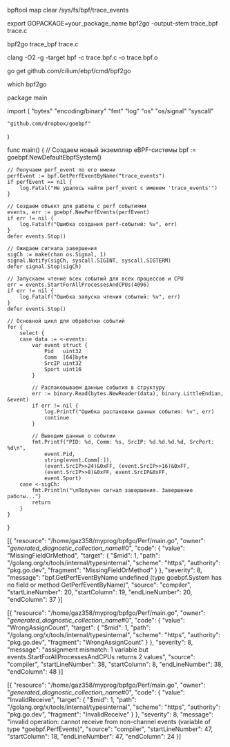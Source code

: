 bpftool map clear /sys/fs/bpf/trace_events


export GOPACKAGE=your_package_name
bpf2go -output-stem trace_bpf trace.c

bpf2go trace_bpf trace.c





clang -O2 -g -target bpf -c trace.bpf.c -o trace.bpf.o

go get github.com/cilium/ebpf/cmd/bpf2go

which bpf2go


package main

import (
	"bytes"
	"encoding/binary"
	"fmt"
	"log"
	"os"
	"os/signal"
	"syscall"

	"github.com/dropbox/goebpf"
)

func main() {
	// Создаем новый экземпляр eBPF-системы
	bpf := goebpf.NewDefaultEbpfSystem()

	// Получаем perf_event по его имени
	perfEvent := bpf.GetPerfEventByName("trace_events")
	if perfEvent == nil {
		log.Fatal("Не удалось найти perf_event с именем 'trace_events'")
	}

	// Создаем объект для работы с perf событиями
	events, err := goebpf.NewPerfEvents(perfEvent)
	if err != nil {
		log.Fatalf("Ошибка создания perf-событий: %v", err)
	}
	defer events.Stop()

	// Ожидаем сигнала завершения
	sigCh := make(chan os.Signal, 1)
	signal.Notify(sigCh, syscall.SIGINT, syscall.SIGTERM)
	defer signal.Stop(sigCh)

	// Запускаем чтение всех событий для всех процессов и CPU
	err = events.StartForAllProcessesAndCPUs(4096)
	if err != nil {
		log.Fatalf("Ошибка запуска чтения событий: %v", err)
	}
	defer events.Stop()

	// Основной цикл для обработки событий
	for {
		select {
		case data := <-events:
			var event struct {
				Pid   uint32
				Comm  [64]byte
				SrcIP uint32
				Sport uint16
			}

			// Распаковываем данные события в структуру
			err := binary.Read(bytes.NewReader(data), binary.LittleEndian, &event)
			if err != nil {
				log.Printf("Ошибка распаковки данных события: %v", err)
				continue
			}

			// Выводим данные о событии
			fmt.Printf("PID: %d, Comm: %s, SrcIP: %d.%d.%d.%d, SrcPort: %d\n",
				event.Pid,
				string(event.Comm[:]),
				(event.SrcIP>>24)&0xFF, (event.SrcIP>>16)&0xFF,
				(event.SrcIP>>8)&0xFF, event.SrcIP&0xFF,
				event.Sport)
		case <-sigCh:
			fmt.Println("\nПолучен сигнал завершения. Завершение работы...")
			return
		}
	}
}


[{
	"resource": "/home/gaz358/myprog/bpfgo/Perf/main.go",
	"owner": "_generated_diagnostic_collection_name_#0",
	"code": {
		"value": "MissingFieldOrMethod",
		"target": {
			"$mid": 1,
			"path": "/golang.org/x/tools/internal/typesinternal",
			"scheme": "https",
			"authority": "pkg.go.dev",
			"fragment": "MissingFieldOrMethod"
		}
	},
	"severity": 8,
	"message": "bpf.GetPerfEventByName undefined (type goebpf.System has no field or method GetPerfEventByName)",
	"source": "compiler",
	"startLineNumber": 20,
	"startColumn": 19,
	"endLineNumber": 20,
	"endColumn": 37
}]

[{
	"resource": "/home/gaz358/myprog/bpfgo/Perf/main.go",
	"owner": "_generated_diagnostic_collection_name_#0",
	"code": {
		"value": "WrongAssignCount",
		"target": {
			"$mid": 1,
			"path": "/golang.org/x/tools/internal/typesinternal",
			"scheme": "https",
			"authority": "pkg.go.dev",
			"fragment": "WrongAssignCount"
		}
	},
	"severity": 8,
	"message": "assignment mismatch: 1 variable but events.StartForAllProcessesAndCPUs returns 2 values",
	"source": "compiler",
	"startLineNumber": 38,
	"startColumn": 8,
	"endLineNumber": 38,
	"endColumn": 48
}]

[{
	"resource": "/home/gaz358/myprog/bpfgo/Perf/main.go",
	"owner": "_generated_diagnostic_collection_name_#0",
	"code": {
		"value": "InvalidReceive",
		"target": {
			"$mid": 1,
			"path": "/golang.org/x/tools/internal/typesinternal",
			"scheme": "https",
			"authority": "pkg.go.dev",
			"fragment": "InvalidReceive"
		}
	},
	"severity": 8,
	"message": "invalid operation: cannot receive from non-channel events (variable of type *goebpf.PerfEvents)",
	"source": "compiler",
	"startLineNumber": 47,
	"startColumn": 18,
	"endLineNumber": 47,
	"endColumn": 24
}]

